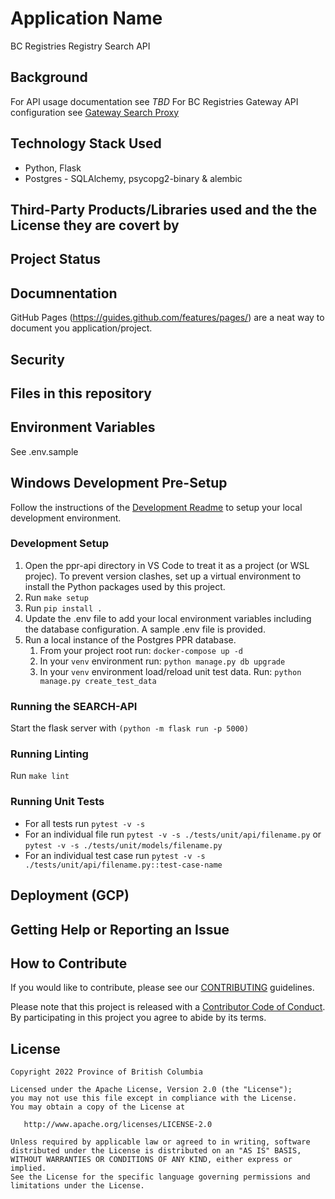 # Application Name

BC Registries Registry Search API

## Background
For API usage documentation see *TBD*
For BC Registries Gateway API configuration see [Gateway Search Proxy](https://github.com/bcregistry/apigw/blob/master/proxy/README-ppr.md)

## Technology Stack Used
* Python, Flask
* Postgres -  SQLAlchemy, psycopg2-binary & alembic

## Third-Party Products/Libraries used and the the License they are covert by

## Project Status

## Documnentation

GitHub Pages (https://guides.github.com/features/pages/) are a neat way to document you application/project.

## Security


## Files in this repository

## Environment Variables
See .env.sample

## Windows Development Pre-Setup
Follow the instructions of the [Development Readme](https://github.com/bcgov/entity/blob/master/docs/development.md)
to setup your local development environment.

### Development Setup
1. Open the ppr-api directory in VS Code to treat it as a project (or WSL projec). To prevent version clashes, set up a virtual environment to install the Python packages used by this project.
1. Run `make setup`
1. Run `pip install .`
1. Update the .env file to add your local environment variables including the database configuration. A sample .env file is provided.
1. Run a local instance of the Postgres PPR database.
    1. From your project root run: `docker-compose up -d`
    1. In your `venv` environment run: `python manage.py db upgrade`
    1. In your `venv` environment load/reload unit test data. Run: `python manage.py create_test_data`


### Running the SEARCH-API
Start the flask server with `(python -m flask run -p 5000)`

### Running Linting
Run `make lint`

### Running Unit Tests
- For all tests run `pytest -v -s` 
- For an individual file run `pytest -v -s ./tests/unit/api/filename.py` or `pytest -v -s ./tests/unit/models/filename.py`
- For an individual test case run `pytest -v -s ./tests/unit/api/filename.py::test-case-name`
  
## Deployment (GCP)

## Getting Help or Reporting an Issue

## How to Contribute

If you would like to contribute, please see our [CONTRIBUTING](./CONTRIBUTING.md) guidelines.

Please note that this project is released with a [Contributor Code of Conduct](./CODE_OF_CONDUCT.md).
By participating in this project you agree to abide by its terms.


## License

    Copyright 2022 Province of British Columbia

    Licensed under the Apache License, Version 2.0 (the "License");
    you may not use this file except in compliance with the License.
    You may obtain a copy of the License at

       http://www.apache.org/licenses/LICENSE-2.0

    Unless required by applicable law or agreed to in writing, software
    distributed under the License is distributed on an "AS IS" BASIS,
    WITHOUT WARRANTIES OR CONDITIONS OF ANY KIND, either express or implied.
    See the License for the specific language governing permissions and
    limitations under the License.

